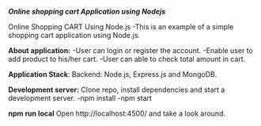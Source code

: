 *****Online shopping cart Application using Nodejs*****

Online Shopping CART Using Node.js
-This is an example of a simple shopping cart application using Node.js.

**About application:** 
-User can login or register the account.
-Enable user to add product to his/her cart.
-User can able to check total amount in cart.

**Application Stack**: 
Backend: Node.js, Express.js and MongoDB.

**Development server:** Clone repo, install dependencies and start a development server.
-npm install
-npm start

**npm run local**
Open http://localhost:4500/ and take a look around.
